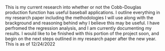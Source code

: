 This is my current research into whether or not the Cobb-Douglas production function has useful baseball applications. I outline everything in my research paper
including the methodologies I will use along with the brackground and reasoning behind why I believe this may be useful. I have perfromed the regression analysis, and I am currently documenting my results. I would like to be finished with this portion of the project soon, and begin on the next steps outlined in my research paper after the new year. This is as of 12/24/2022

